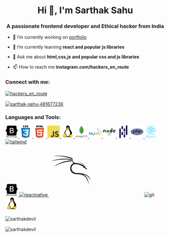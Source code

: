 <h1 align="center">Hi 👋, I'm Sarthak Sahu</h1>
<h3 align="center">A passionate frontend developer and Ethical hacker from India</h3>

- 🔭 I’m currently working on [portfolio](https://github.com/sarthakdevil/portfolio)

- 🌱 I’m currently learning **react and popular js libraries**

- 💬 Ask me about **html,css,js and popular css and js libraries**

- 📫 How to reach me **instagram.com/hackers_en_route**

<h3 align="left">Connect with me:</h3>
<p align="left">
<a href="https://instagram.com/hackers_en_route" target="blank"><img align="center" src="https://raw.githubusercontent.com/rahuldkjain/github-profile-readme-generator/master/src/images/icons/Social/instagram.svg" alt="hackers_en_route" height="30" width="40" /></a>
</p><p align="left">
<a href="https://linkedin.com/in/sarthak-sahu-481677236" target="blank"><img align="center" src="https://raw.githubusercontent.com/rahuldkjain/github-profile-readme-generator/master/src/images/icons/Social/linked-in-alt.svg" alt="sarthak-sahu-481677236" height="30" width="40" /></a>
</p>

<h3 align="left">Languages and Tools:</h3>
<p align="left"> <a href="https://getbootstrap.com" target="_blank" rel="noreferrer"> <img src="https://raw.githubusercontent.com/devicons/devicon/master/icons/bootstrap/bootstrap-plain-wordmark.svg" alt="bootstrap" width="40" height="40"/> </a> <a href="https://www.w3schools.com/css/" target="_blank" rel="noreferrer"> <img src="https://raw.githubusercontent.com/devicons/devicon/master/icons/css3/css3-original-wordmark.svg" alt="css3" width="40" height="40"/> </a> <a href="https://www.w3.org/html/" target="_blank" rel="noreferrer"> <img src="https://raw.githubusercontent.com/devicons/devicon/master/icons/html5/html5-original-wordmark.svg" alt="html5" width="40" height="40"/> </a> <a href="https://developer.mozilla.org/en-US/docs/Web/JavaScript" target="_blank" rel="noreferrer"> <img src="https://raw.githubusercontent.com/devicons/devicon/master/icons/javascript/javascript-original.svg" alt="javascript" width="40" height="40"/> </a> <a href="https://www.linux.org/" target="_blank" rel="noreferrer"> <img src="https://raw.githubusercontent.com/devicons/devicon/master/icons/linux/linux-original.svg" alt="linux" width="40" height="40"/> </a> <a href="https://www.mongodb.com/" target="_blank" rel="noreferrer"> <img src="https://raw.githubusercontent.com/devicons/devicon/master/icons/mongodb/mongodb-original-wordmark.svg" alt="mongodb" width="40" height="40"/> </a> <a href="https://www.mysql.com/" target="_blank" rel="noreferrer"> <img src="https://raw.githubusercontent.com/devicons/devicon/master/icons/mysql/mysql-original-wordmark.svg" alt="mysql" width="40" height="40"/> </a> <a href="https://nodejs.org" target="_blank" rel="noreferrer"> <img src="https://raw.githubusercontent.com/devicons/devicon/master/icons/nodejs/nodejs-original-wordmark.svg" alt="nodejs" width="40" height="40"/> </a> <a href="https://pandas.pydata.org/" target="_blank" rel="noreferrer"> <img src="https://raw.githubusercontent.com/devicons/devicon/2ae2a900d2f041da66e950e4d48052658d850630/icons/pandas/pandas-original.svg" alt="pandas" width="40" height="40"/> </a> <a href="https://www.php.net" target="_blank" rel="noreferrer"> <img src="https://raw.githubusercontent.com/devicons/devicon/master/icons/php/php-original.svg" alt="php" width="40" height="40"/> </a> <a href="https://reactjs.org/" target="_blank" rel="noreferrer"> <img src="https://raw.githubusercontent.com/devicons/devicon/master/icons/react/react-original-wordmark.svg" alt="react" width="40" height="40"/> </a> <a href="https://tailwindcss.com/" target="_blank" rel="noreferrer"> <img src="https://www.vectorlogo.zone/logos/tailwindcss/tailwindcss-icon.svg" alt="tailwind" width="40" height="40"/> </a> </p>
<a href="https://getbootstrap.com" target="_blank" rel="noreferrer"> <img src="https://raw.githubusercontent.com/devicons/devicon/master/icons/bootstrap/bootstrap-plain-wordmark.svg" alt="bootstrap" width="40" height="40"/> </a>  <a href="https://reactnative.dev/" target="_blank" rel="noreferrer"> <img src="https://reactnative.dev/img/header_logo.svg" alt="reactnative" width="40" height="40"/> </a>
<svg><path fill="currentcolor" d="m71.766 36.352s-10.212-.6795-27.602 4.7619c-17.722 5.5452-27.773 13.405-27.773 13.405s26.414-14.748 56.228-15.586zm38.09 16.035 1.3276-.08664s-7.6062-9.2286-22.165-13.724c8.1839 3.3267 15.307 7.7345 20.837 13.81zm2.1727 3.8344c.20411-.3539.86302 1.1243 1.3634 1.7453.0212.124.0564.19967-.23373.13998-.0244-.12747-.0665-.16444-.0665-.16444s-.70029-.41667-.91499-.71224c-.21487-.29556-.253-.81255-.14825-1.0086zm17.867 43.93s1.6147-18.538-27.511-22.812c-3.6915-.54163-8.3599-.9585-13.082-.97044-23.344.30865-24.195-26.924-6.6044-28.299 7.2901-.60152 15.995 3.3311 24.505 7.2941-.0316 1.0569.0121 1.9961.70646 2.864.69414.86762 3.3607 1.8142 4.2128 2.3031.85203.48907 3.5816 2.2245 5.2543 4.4017.36275-.67854 3.3921-2.6504 3.3921-2.6504s-.72571.01579-2.414-.61519c-1.6885-.63098-3.6921-2.5401-3.7395-2.6504-.0473-.11052-.0788-.28401.31578-.36295.2996-.25224-.37893-1.0727-.67874-1.3723-.2996-.2998-2.3036-3.7073-2.3508-3.7863-.0473-.07894-.0632-.1577-.20507-.25243-.4419-.1421-2.3826.20506-2.3826.20506s-2.9847-1.4659-4.0135-4.6264c.015.55358-.5118 1.158.0 2.4298-1.5562-.65832-2.8929-1.7811-3.9472-4.5557-.62751 1.5781.0 2.5815.0 2.5815s-3.6646-1.024-4.2509-4.4036c-.6435 1.5171.0 2.4296.0 2.4296s-5.9742-3.1172-15.901-3.1624c-6.646-.60961-8.0296-12.301-7.4139-14.269.0.0-9.586-5.0521-28.456-7.2841-18.87-2.2322-34.346-.33638-34.346-.33638s33.421-1.6039 60.195 9.2356c.91018 4.0709 3.6482 10.851 5.1229 14.11-4.2197 2.9175-8.9781 5.6609-9.7191 15.391-.74074 9.7297 7.6245 18.288 17.998 18.552 9.8502.52469 16.656.59921 24.905 4.8759 7.8739 4.3537 14.33 17.62 14.969 29.551.69008-8.8524-2.632-27.889-18.134-33.669 21.667 3.7917 23.573 19.854 23.573 19.854zm-58.64-65.253-.77963-2.5147s-12.864-2.2844-30.16-1.055c-17.296 1.2294-34.759 7.2839-34.759 7.2839s35.732-8.991 65.698-3.7143"></path></svg><img src="https://www.vectorlogo.zone/logos/git-scm/git-scm-icon.svg" alt="git" width="40" height="40"/> </a> <a href="https://www.linux.org/" target="_blank" rel="noreferrer"> <img src="https://raw.githubusercontent.com/devicons/devicon/master/icons/linux/linux-original.svg" alt="linux" width="40" height="40"/> </a> 
<p><img align="center" src="https://github-readme-stats.vercel.app/api/top-langs?username=sarthakdevil&show_icons=true&locale=en&layout=compact" alt="sarthakdevil" /></p>

<p><img align="center" src="https://github-readme-streak-stats.herokuapp.com/?user=sarthakdevil&theme=dark" alt="sarthakdevil" /></p>
